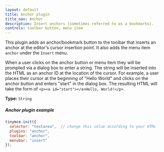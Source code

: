 ```yaml
---
layout: default
title: Anchor plugin
title_nav: Anchor
description: Insert anchors (sometimes referred to as a bookmarks).
controls: toolbar button, menu item
---
```


This plugin adds an anchor/bookmark button to the toolbar that inserts an anchor at the editor's cursor insertion point. It also adds the menu item `anchor` under the `Insert` menu.

When a user clicks on the anchor button or menu item they will be prompted via a dialog box to enter a string. The string will be inserted into the HTML as an anchor ID at the location of the cursor. For example, a user places their cursor at the beginning of "Hello World" and clicks on the anchor button and enters "start" in the dialog box. The resulting HTML will take the form of `<p><a id="start"></a>Hello, World!</p>`. 

**Type:** `String`


##### Anchor plugin example

```js
tinymce.init({
  selector: "textarea",  // change this value according to your HTML
  plugins: "anchor",
  toolbar: "anchor",
  menubar: "insert"
});
```
